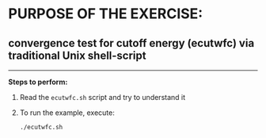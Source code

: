 # PURPOSE OF THE EXERCISE:
## convergence test for cutoff energy (ecutwfc) via traditional Unix shell-script
--------------------------------------------------------------------------------

**Steps to perform:**

1. Read the `ecutwfc.sh` script and try to understand it

2. To run the example, execute:

       ./ecutwfc.sh
